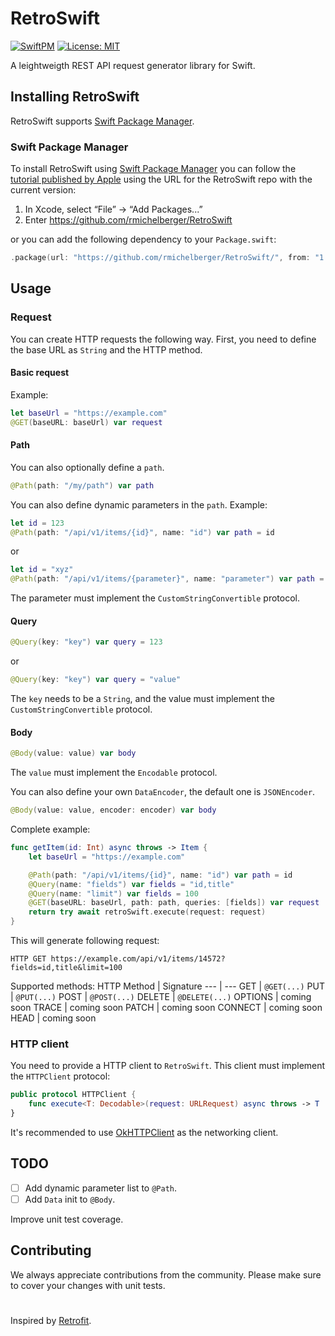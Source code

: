 # RetroSwift

[![SwiftPM](https://img.shields.io/badge/SPM-supported-DE5C43.svg?style=flat)](https://swift.org/package-manager/) [![License: MIT](https://img.shields.io/badge/License-MIT-yellow.svg)](https://opensource.org/licenses/MIT)

A leightweigth REST API request generator library for Swift.

## Installing RetroSwift
RetroSwift supports [Swift Package Manager](https://www.swift.org/package-manager/).

### Swift Package Manager

To install RetroSwift using [Swift Package Manager](https://github.com/apple/swift-package-manager) you can follow the [tutorial published by Apple](https://developer.apple.com/documentation/xcode/adding_package_dependencies_to_your_app) using the URL for the RetroSwift repo with the current version:

1. In Xcode, select “File” → “Add Packages...”
1. Enter https://github.com/rmichelberger/RetroSwift

or you can add the following dependency to your `Package.swift`:

```swift
.package(url: "https://github.com/rmichelberger/RetroSwift/", from: "1.0.0")
```

## Usage
### Request

You can create HTTP requests the following way.
First, you need to define the base URL as `String` and the HTTP method.

#### Basic request
Example:
```swift
let baseUrl = "https://example.com"
@GET(baseURL: baseUrl) var request
```

#### Path
You can also optionally define a `path`.
```swift
@Path(path: "/my/path") var path
```
You can also define dynamic parameters in the `path`.
Example:
```swift
let id = 123
@Path(path: "/api/v1/items/{id}", name: "id") var path = id
```
or
```swift
let id = "xyz"
@Path(path: "/api/v1/items/{parameter}", name: "parameter") var path = id
```
The parameter must implement the `CustomStringConvertible` protocol.

#### Query
```swift
@Query(key: "key") var query = 123
```
or
```swift
@Query(key: "key") var query = "value"
```
The `key` needs to be a `String`, and the value must implement the `CustomStringConvertible` protocol.

#### Body
```swift
@Body(value: value) var body
```
The `value` must implement the `Encodable` protocol.

You can also define your own `DataEncoder`, the default one is `JSONEncoder`.
```swift
@Body(value: value, encoder: encoder) var body
```

Complete example:
```swift
func getItem(id: Int) async throws -> Item {
    let baseUrl = "https://example.com"

    @Path(path: "/api/v1/items/{id}", name: "id") var path = id
    @Query(name: "fields") var fields = "id,title"
    @Query(name: "limit") var fields = 100
    @GET(baseURL: baseUrl, path: path, queries: [fields]) var request
    return try await retroSwift.execute(request: request)
}
```

This will generate following request:

`HTTP GET https://example.com/api/v1/items/14572?fields=id,title&limit=100`

Supported methods:
 HTTP Method | Signature
 --- | --- 
GET | `@GET(...)` 
PUT | `@PUT(...)`
POST | `@POST(...)`
DELETE | `@DELETE(...)`
OPTIONS | coming soon
TRACE | coming soon
PATCH | coming soon
CONNECT | coming soon
HEAD | coming soon

### HTTP client

You need to provide a HTTP client to `RetroSwift`.
This client must implement the `HTTPClient` protocol:

```swift
public protocol HTTPClient {
    func execute<T: Decodable>(request: URLRequest) async throws -> T
}
```

It's recommended to use [OkHTTPClient](https://github.com/rmichelberger/OkHttpClient/) as the networking client.


## TODO

- [ ] Add dynamic parameter list to `@Path`.
- [ ] Add `Data` init to `@Body`.

Improve unit test coverage.

## Contributing

We always appreciate contributions from the community.
Please make sure to cover your changes with unit tests.

#
Inspired by [Retrofit](https://square.github.io/retrofit/).


